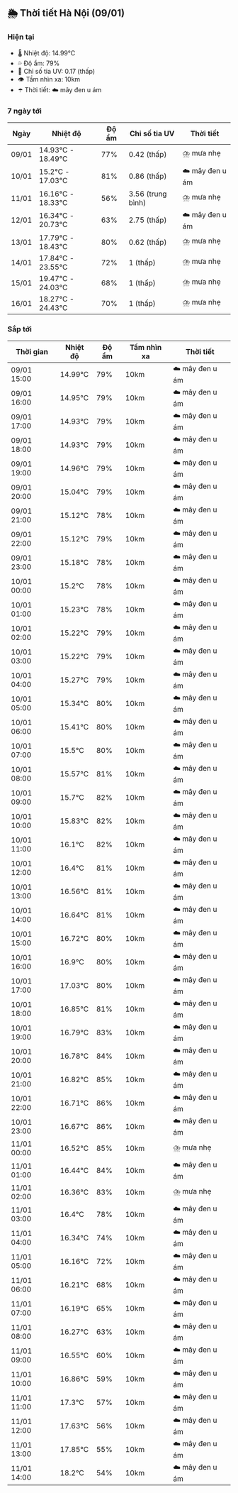 ## 🌦️ Thời tiết Hà Nội (09/01)

### Hiện tại

- 🌡️ Nhiệt độ: 14.99℃
- 💦 Độ ẩm: 79%
- 🌟 Chỉ số tia UV: 0.17 (thấp)
- 👁️ Tầm nhìn xa: 10km
- ☂️ Thời tiết: ☁️ mây đen u ám

### 7 ngày tới

| Ngày | Nhiệt độ | Độ ẩm | Chỉ số tia UV | Thời tiết |
| --- | --- | --- | --- | --- |
| 09/01 | 14.93℃ - 18.49℃ | 77% | 0.42 (thấp) | ⛈️ mưa nhẹ |
| 10/01 | 15.2℃ - 17.03℃ | 81% | 0.86 (thấp) | ☁️ mây đen u ám |
| 11/01 | 16.16℃ - 18.33℃ | 56% | 3.56 (trung bình) | ⛈️ mưa nhẹ |
| 12/01 | 16.34℃ - 20.73℃ | 63% | 2.75 (thấp) | ☁️ mây đen u ám |
| 13/01 | 17.79℃ - 18.43℃ | 80% | 0.62 (thấp) | ⛈️ mưa nhẹ |
| 14/01 | 17.84℃ - 23.55℃ | 72% | 1 (thấp) | ⛈️ mưa nhẹ |
| 15/01 | 19.47℃ - 24.03℃ | 68% | 1 (thấp) | ⛈️ mưa nhẹ |
| 16/01 | 18.27℃ - 24.43℃ | 70% | 1 (thấp) | ⛈️ mưa nhẹ |

### Sắp tới

| Thời gian | Nhiệt độ | Độ ẩm | Tầm nhìn xa | Thời tiết |
| --- | --- | --- | --- | --- |
| 09/01 15:00 | 14.99℃ | 79% | 10km | ☁️ mây đen u ám |
| 09/01 16:00 | 14.95℃ | 79% | 10km | ☁️ mây đen u ám |
| 09/01 17:00 | 14.93℃ | 79% | 10km | ☁️ mây đen u ám |
| 09/01 18:00 | 14.93℃ | 79% | 10km | ☁️ mây đen u ám |
| 09/01 19:00 | 14.96℃ | 79% | 10km | ☁️ mây đen u ám |
| 09/01 20:00 | 15.04℃ | 79% | 10km | ☁️ mây đen u ám |
| 09/01 21:00 | 15.12℃ | 78% | 10km | ☁️ mây đen u ám |
| 09/01 22:00 | 15.12℃ | 79% | 10km | ☁️ mây đen u ám |
| 09/01 23:00 | 15.18℃ | 78% | 10km | ☁️ mây đen u ám |
| 10/01 00:00 | 15.2℃ | 78% | 10km | ☁️ mây đen u ám |
| 10/01 01:00 | 15.23℃ | 78% | 10km | ☁️ mây đen u ám |
| 10/01 02:00 | 15.22℃ | 79% | 10km | ☁️ mây đen u ám |
| 10/01 03:00 | 15.22℃ | 79% | 10km | ☁️ mây đen u ám |
| 10/01 04:00 | 15.27℃ | 79% | 10km | ☁️ mây đen u ám |
| 10/01 05:00 | 15.34℃ | 80% | 10km | ☁️ mây đen u ám |
| 10/01 06:00 | 15.41℃ | 80% | 10km | ☁️ mây đen u ám |
| 10/01 07:00 | 15.5℃ | 80% | 10km | ☁️ mây đen u ám |
| 10/01 08:00 | 15.57℃ | 81% | 10km | ☁️ mây đen u ám |
| 10/01 09:00 | 15.7℃ | 82% | 10km | ☁️ mây đen u ám |
| 10/01 10:00 | 15.83℃ | 82% | 10km | ☁️ mây đen u ám |
| 10/01 11:00 | 16.1℃ | 82% | 10km | ☁️ mây đen u ám |
| 10/01 12:00 | 16.4℃ | 81% | 10km | ☁️ mây đen u ám |
| 10/01 13:00 | 16.56℃ | 81% | 10km | ☁️ mây đen u ám |
| 10/01 14:00 | 16.64℃ | 81% | 10km | ☁️ mây đen u ám |
| 10/01 15:00 | 16.72℃ | 80% | 10km | ☁️ mây đen u ám |
| 10/01 16:00 | 16.9℃ | 80% | 10km | ☁️ mây đen u ám |
| 10/01 17:00 | 17.03℃ | 80% | 10km | ☁️ mây đen u ám |
| 10/01 18:00 | 16.85℃ | 81% | 10km | ☁️ mây đen u ám |
| 10/01 19:00 | 16.79℃ | 83% | 10km | ☁️ mây đen u ám |
| 10/01 20:00 | 16.78℃ | 84% | 10km | ☁️ mây đen u ám |
| 10/01 21:00 | 16.82℃ | 85% | 10km | ☁️ mây đen u ám |
| 10/01 22:00 | 16.71℃ | 86% | 10km | ☁️ mây đen u ám |
| 10/01 23:00 | 16.67℃ | 86% | 10km | ☁️ mây đen u ám |
| 11/01 00:00 | 16.52℃ | 85% | 10km | ⛈️ mưa nhẹ |
| 11/01 01:00 | 16.44℃ | 84% | 10km | ☁️ mây đen u ám |
| 11/01 02:00 | 16.36℃ | 83% | 10km | ⛈️ mưa nhẹ |
| 11/01 03:00 | 16.4℃ | 78% | 10km | ☁️ mây đen u ám |
| 11/01 04:00 | 16.34℃ | 74% | 10km | ☁️ mây đen u ám |
| 11/01 05:00 | 16.16℃ | 72% | 10km | ☁️ mây đen u ám |
| 11/01 06:00 | 16.21℃ | 68% | 10km | ☁️ mây đen u ám |
| 11/01 07:00 | 16.19℃ | 65% | 10km | ☁️ mây đen u ám |
| 11/01 08:00 | 16.27℃ | 63% | 10km | ☁️ mây đen u ám |
| 11/01 09:00 | 16.55℃ | 60% | 10km | ☁️ mây đen u ám |
| 11/01 10:00 | 16.86℃ | 59% | 10km | ☁️ mây đen u ám |
| 11/01 11:00 | 17.3℃ | 57% | 10km | ☁️ mây đen u ám |
| 11/01 12:00 | 17.63℃ | 56% | 10km | ☁️ mây đen u ám |
| 11/01 13:00 | 17.85℃ | 55% | 10km | ☁️ mây đen u ám |
| 11/01 14:00 | 18.2℃ | 54% | 10km | ☁️ mây đen u ám |
